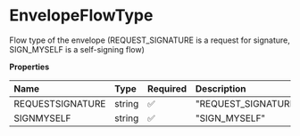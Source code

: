 # EnvelopeFlowType

Flow type of the envelope (REQUEST_SIGNATURE is a request for signature, SIGN_MYSELF is a self-signing flow)

**Properties**

| Name             | Type   | Required | Description         |
| :--------------- | :----- | :------- | :------------------ |
| REQUESTSIGNATURE | string | ✅       | "REQUEST_SIGNATURE" |
| SIGNMYSELF       | string | ✅       | "SIGN_MYSELF"       |

